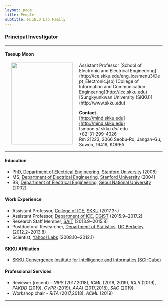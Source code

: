 ```yaml
---
layout: page
title: People 
subtitle: M.IN.D Lab Family
---
```


### Principal Investigator
<hr>

#### Taesup Moon

<img src="https://raw.githubusercontent.com/mindlab-skku/mindlab-skku.github.io/master/img/Taesup_Moon.jpg" width="197" height="260" align="left" hspace="20" />
Assistant Professor  
[School of Electronic and Electrical Engineering](http://ice.skku.edu/eng_ice/menu3/Dept_Electronic.jsp)  
[College of Information and Communication Engineering](http://icc.skku.edu)  
[Sungkyunkwan University (SKKU)](http://www.skku.edu) 
 
**Contact**  
[http://mind.skku.edu](http://mind.skku.edu)  
tsmoon _at_ skku _dot_ edu   
+82-31-299-4326  
Rm 21223, 2066 Seobu-Ro, Jangan-Gu, Suwon, 16419, KOREA

<hr>

#### Education 
* PhD, [Department of Electrical Engineering](http://ee.stanford.edu), [Stanford University](http://www.stanford.edu) (2008)  
* MS, [Department of Electrical Engineering](http://ee.stanford.edu), [Stanford University](http://www.stanford.edu) (2004)  
* BS, [Department of Electrical Engineering](http://ee.snu.ac.kr), [Seoul National University](http://www.snu.ac.kr) (2002)  
  
#### Work Experience

* Assistant Professor, [College of ICE](http://icc.skku.edu), [SKKU](http://www.skku.edu) (2017.3~)
* Assistant Professor, [Department of ICE](http://ice.dgist.ac.kr), [DGIST](http://www.dgist.ac.kr) (2015.9~2017.2)
* Research Staff Member, [SAIT](http://www.sait.samsung.co.kr) (2013.9~2015.8)
* Postdoctoral Researcher, [Department of Statistics](http://statistics.berkeley.edu), [UC Berkeley](http://www.berkeley.edu) (2012.2~2013.8)
* Scientist, [Yahoo! Labs](http://research.yahoo.com) (2008.10~2012.1)


#### SKKU Affiliation
* [SKKU Convergence Institute for Intelligence and Informatics (SCI-Cube)](http://sci-cube.skku.edu)

#### Professional Services
* Reviewer (recent) - _NIPS_ (2017,2018), _ICML_ (2018, 2019), _ICLR_ (2019), _PAKDD_ (2019), _CVPR_ (2019), _AAAI_ (2017,2018), _SAC_ (2019)
* Workshop chair - _RiTA_ (2017,2018), _ACML_ (2019)


<hr>  

